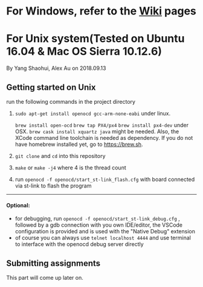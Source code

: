 # For Windows, refer to the [Wiki](https://github.com/robomasterhkust/RMTutorialF103/wiki) pages

# For Unix system(Tested on Ubuntu 16.04 & Mac OS Sierra 10.12.6)
By Yang Shaohui, Alex Au on 2018.09.13

## Getting started on Unix
run the following commands in the project directory
1.  `sudo apt-get install openocd gcc-arm-none-eabi` under linux. 

    `brew install open-ocd`
    `brew tap PX4/px4`
    `brew install px4-dev` under OSX. 
    `brew cask install xquartz java` might be needed. Also, the XCode command line toolchain is needed as dependency. If you do not have homebrew installed yet, go to https://brew.sh. 

2. `git clone` and `cd` into this repository

4. `make` or `make -j4` where 4 is the thread count

5. run `openocd -f openocd/start_st-link_flash.cfg` with board connected via st-link to flash the program
---
#### Optional:
- for debugging, run `openocd -f openocd/start_st-link_debug.cfg` , followed by a gdb connection with you own IDE/editor, the VSCode configuration is provided and is used with the "Native Debug" extension
- of course you can always use `telnet localhost 4444` and use terminal to interface with the openocd debug server directly

## Submitting assignments 
This part will come up later on. 
